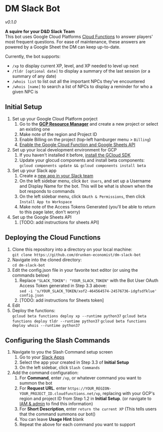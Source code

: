 # DM Slack Bot
_v0.1.0_

**A squire for your D&D Slack Team**  
 This bot uses Google Cloud Platforms [Cloud Functions](https://cloud.google.com/functions/) to answer players' most frequent questions. For ease of maintenance, these answers are powered by a Google Sheet the DM can keep up-to-date.

Currently, the bot supports:  
* `/xp` to display current XP, level, and XP needed to level up next  
* `/tldr [optional date]` to display a summary of the last session (or a summary of any date)  
* `/whois list` to list out all the important NPCs they've encountered  
* `/whois [name]` to search a list of NPCs to display a reminder for who a given NPC is



## Initial Setup

1. Set up your Google Cloud Platform porject
	1. Go to the [**GCP Resource Manager**](https://console.cloud.google.com/cloud-resource-manager) and create a new project or select an existing one
	2. Make note of the region and Project ID
	3. Enable Billing on the project (top-left hamburger menu > `Billing`)
	4. [Enable the Google Cloud Function and Google Sheets API](https://console.cloud.google.com/flows/enableapi?apiid=cloudfunctions,sheets.googleapis.com)
2. Set up your local development environment for GCP
	1. If you haven't installed it before, [install the GCloud SDK](https://cloud.google.com/sdk/gcloud/)
	2. Update your glocud components and install beta components:  
	`gcloud components update && gcloud components install beta`
3. Set up your Slack app
	1. Create a [new app in your Slack team](https://api.slack.com/apps?new_app=1)
	2. On the left sidebar menu, click `Bot Users`, and set up a Username and Display Name for the bot. This will be what is shown when the bot responds to commands
	3. On the left sidebar menu, click `OAuth & Permissions`, then click `Install App to Workspace`
	4. Make note of the Access Tokens Generated (you'll be able to return to this page later, don't worry)
4. Set up the Google Sheets API
	1. [TODO: add instructions for sheets API]


## Deploying the Cloud Functions

1. Clone this repository into a directory on your local machine:  
`git clone https://github.com/drunken-economist/dm-slack-bot`
2. Navigate into the cloned directory:  
`cd dm-slack-bot`
3. Edit the config.json file in your favorite text editor (or using the commands below)
	1. Replace `"SLACK_TOKEN": "YOUR_SLACK_TOKEN"` with the Bot User OAuth Access Token generated in Step 3.3 above:  
`sed -i 's/YOUR_SLACK_TOKEN/xof2-464564574-24576736-idgfsdfklue' config.json`
	2. [TODO: add instructions for Sheets token]
4. Edit 
5. Deploy the functions:  
 `gcloud beta functions deploy xp --runtime python37`
 `gcloud beta functions deploy tldr --runtime python37`
 `gcloud beta functions deploy whois --runtime python37`

## Configuring the Slash Commands

1. Navigate to you the Slash Command setup screen
	1. Go to your [Slack Apps](https://api.slack.com/apps) 
	2. Select the app your created in Step 3.3 of **Initial Setup**
	3. On the left sidebar, click `Slash Commands`
2. Add the command configuration:  
	1. For **Command**, enter `/xp`, or whatever command you want to summon the bot
	2. For **Request URL**. enter `https://YOUR_REGION-YOUR_PROJECT_ID.cloudfunctions.net/xp`, replacing with your GCP's region and project ID from Step 1.2 in **Initial Setup**. (or navigate to [IAM & admin](https://console.cloud.google.com/iam-admin/settings/) to find this information)
	3. For **Short Description**, enter `return the current XP` (This tells users that the command summons our bot()
	4. You can leave **Usage Hint** blank
	5. Repeat the above for each command you want to support